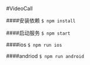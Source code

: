 #VideoCall

####安装依赖
`$ npm install`

####启动服务
`$ npm start`

####ios
`$ npm run ios`

####andriod
`$ npm run android`


